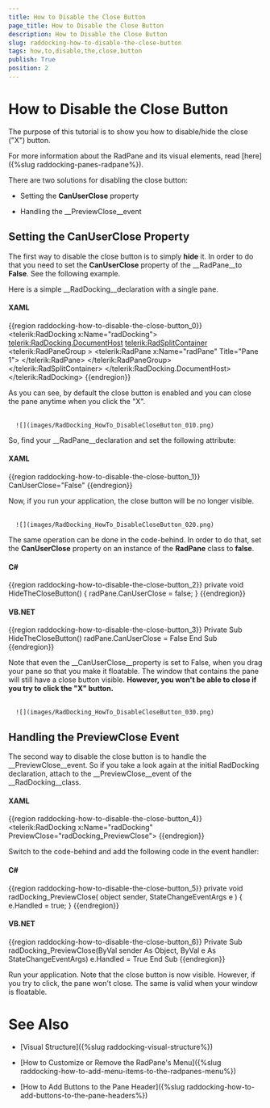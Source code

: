 ```yaml
---
title: How to Disable the Close Button
page_title: How to Disable the Close Button
description: How to Disable the Close Button
slug: raddocking-how-to-disable-the-close-button
tags: how,to,disable,the,close,button
publish: True
position: 2
---
```


# How to Disable the Close Button



The purpose of this tutorial is to show you how to disable/hide the close ("X") button. 

For more information about the RadPane and its visual elements, read [here]({%slug raddocking-panes-radpane%}).

There are two solutions for disabling the close button:

* Setting the __CanUserClose__ property

* Handling the __PreviewClose__event

## Setting the CanUserClose Property

The first way to disable the close button is to simply __hide__ it. In order to do that you need to set the __CanUserClose__ property of the __RadPane__to __False__. See the following example.

Here is a simple __RadDocking__declaration with a single pane.

#### __XAML__

{{region raddocking-how-to-disable-the-close-button_0}}
	<telerik:RadDocking x:Name="radDocking">
	    <telerik:RadDocking.DocumentHost>
	        <telerik:RadSplitContainer>
	            <telerik:RadPaneGroup >
	                <telerik:RadPane x:Name="radPane" Title="Pane 1">
	                    <TextBlock Text="Some simple text here"></TextBlock>
	                </telerik:RadPane>
	            </telerik:RadPaneGroup>
	        </telerik:RadSplitContainer>
	    </telerik:RadDocking.DocumentHost>
	</telerik:RadDocking>
	{{endregion}}



As you can see, by default the close button is enabled and you can close the pane anytime when you click the "X".




         
      ![](images/RadDocking_HowTo_DisableCloseButton_010.png)

So, find your __RadPane__declaration and set the following attribute:

#### __XAML__

{{region raddocking-how-to-disable-the-close-button_1}}
	CanUserClose="False"
	{{endregion}}



Now, if you run your application, the close button will be no longer visible.




         
      ![](images/RadDocking_HowTo_DisableCloseButton_020.png)

The same operation can be done in the code-behind. In order to do that, set the __CanUserClose__ property on an instance of the __RadPane__ class to __false__.

#### __C#__

{{region raddocking-how-to-disable-the-close-button_2}}
	private void HideTheCloseButton()
	{
	    radPane.CanUserClose = false;
	}
	{{endregion}}



#### __VB.NET__

{{region raddocking-how-to-disable-the-close-button_3}}
	Private Sub HideTheCloseButton()
	    radPane.CanUserClose = False
	End Sub
	{{endregion}}



>

Note that even the __CanUserClose__property is set to False, when you drag your pane so that you make it floatable. The window that contains the pane will still have a close button visible. __However, you won't be able to close if you try to click the "X" button.__




         
      ![](images/RadDocking_HowTo_DisableCloseButton_030.png)

## Handling the PreviewClose Event

The second way to disable the close button is to handle the __PreviewClose__event. So if you take a look again at the initial RadDocking declaration, attach to the __PreviewClose__event of the __RadDocking__class.

#### __XAML__

{{region raddocking-how-to-disable-the-close-button_4}}
	<telerik:RadDocking x:Name="radDocking" PreviewClose="radDocking_PreviewClose">
	{{endregion}}



Switch to the code-behind and add the following code in the event handler:

#### __C#__

{{region raddocking-how-to-disable-the-close-button_5}}
	private void radDocking_PreviewClose( object sender, StateChangeEventArgs e )
	{
	    e.Handled = true;
	}
	{{endregion}}



#### __VB.NET__

{{region raddocking-how-to-disable-the-close-button_6}}
	Private Sub radDocking_PreviewClose(ByVal sender As Object, ByVal e As StateChangeEventArgs)
	    e.Handled = True
	End Sub
	{{endregion}}



Run your application. Note that the close button is now visible. However, if you try to click, the pane won't close. The same is valid when your window is floatable.

# See Also

 * [Visual Structure]({%slug raddocking-visual-structure%})

 * [How to Customize or Remove the RadPane's Menu]({%slug raddocking-how-to-add-menu-items-to-the-radpanes-menu%})

 * [How to Add Buttons to the Pane Header]({%slug raddocking-how-to-add-buttons-to-the-pane-headers%})
